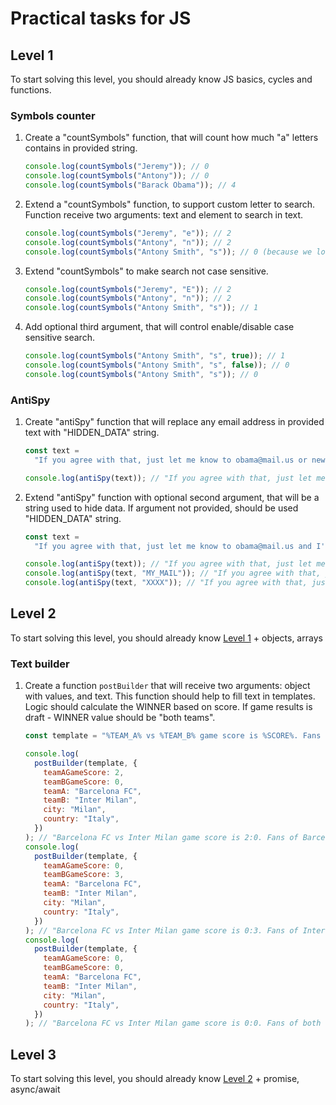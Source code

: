 # Practical tasks for JS

<!-- ## Mock data

<details>
  <summary>users</summary>

  ```
  const users = [
    {
      "_id": "1",
      "name": "Ryu",
      "health": 45,
      "attack": 4,
      "defense": 3,
      "source": "http://www.fightersgeneration.com/np5/char/ssf2hd/ryu-hdstance.gif"
    },
    {
      "_id": "2",
      "name": "Dhalsim",
      "health": 60,
      "attack": 3,
      "defense": 1,
      "source": "http://www.fightersgeneration.com/np5/char/ssf2hd/dhalsim-hdstance.gif"
    },
    {
      "_id": "3",
      "name": "Guile",
      "health": 45,
      "attack": 4,
      "defense": 3,
      "source": "http://www.fightersgeneration.com/np5/char/ssf2hd/guile-hdstance.gif"
    },
    {
      "_id": "4",
      "name": "Zangief",
      "health": 60,
      "attack": 4,
      "defense": 1,
      "source": "http://www.fightersgeneration.com/np5/char/ssf2hd/zangief-hdstance.gif"
    },
    {
      "_id": "5",
      "name": "Ken",
      "health": 45,
      "attack": 3,
      "defense": 4,
      "source": "http://www.fightersgeneration.com/np5/char/ssf2hd/ken-hdstance.gif"
    },
    {
      "_id": "6",
      "name": "Bison",
      "health": 45,
      "attack": 5,
      "defense": 4,
      "source": "http://www.fightersgeneration.com/np5/char/ssf2hd/bison-hdstance.gif"
    },
    {
      "_id": "7",
      "name": "Chun-Li",
      "health": 40,
      "attack": 3,
      "defense": 8,
      "source": "http://www.fightersgeneration.com/np5/char/ssf2hd/chunli-hdstance.gif"
    },
    {
      "_id": "8",
      "name": "Blanka",
      "health": 80,
      "attack": 8,
      "defense": 2,
      "source": "http://www.fightersgeneration.com/np5/char/ssf2hd/blanka-hdstance.gif"
    },
    {
      "_id": "9",
      "name": "E.Honda",
      "health": 50,
      "attack": 5,
      "defense": 5,
      "source": "http://www.fightersgeneration.com/np5/char/ssf2hd/ehonda-hdstance.gif"
    },
    {
      "_id": "10",
      "name": "Balrog",
      "health": 55,
      "attack": 4,
      "defense": 6,
      "source": "http://www.fightersgeneration.com/np5/char/ssf2hd/balrog-hdstance.gif"
    },
    {
      "_id": "11",
      "name": "Vega",
      "health": 50,
      "attack": 4,
      "defense": 7,
      "source": "http://www.fightersgeneration.com/np5/char/ssf2hd/vega-hdstance.gif"
    },
    {
      "_id": "12",
      "name": "Sagat",
      "health": 55,
      "attack": 4,
      "defense": 6,
      "source": "http://www.fightersgeneration.com/np5/char/ssf2hd/sagat-hdstance.gif"
    },
    {
      "_id": "13",
      "name": "Cammy",
      "health": 45,
      "attack": 4,
      "defense": 7,
      "source": "http://www.fightersgeneration.com/np5/char/ssf2hd/cammy-hdstance.gif"
    },
    {
      "_id": "14",
      "name": "Fei Long",
      "health": 80,
      "attack": 2,
      "defense": 3,
      "source": "http://www.fightersgeneration.com/np5/char/ssf2hd/feilong-hdstance.gif"
    },
    {
      "_id": "15",
      "name": "Dee Jay",
      "health": 50,
      "attack": 5,
      "defense": 5,
      "source": "http://www.fightersgeneration.com/np5/char/ssf2hd/deejay-hdstance.gif"
    },
    {
      "_id": "16",
      "name": "T.Hawk",
      "health": 60,
      "attack": 5,
      "defense": 3,
      "source": "http://www.fightersgeneration.com/np5/char/ssf2hd/thawk-hdstance.gif"
    },
    {
      "_id": "17",
      "name": "Akuma",
      "health": 70,
      "attack": 5,
      "defense": 5,
      "source": "http://www.fightersgeneration.com/np5/char/ssf2hd/akuma-hdstance.gif"
    }
  ]
  ```
</details> -->

## Level 1

To start solving this level, you should already know JS basics, cycles and functions.

### Symbols counter

1. Create a "countSymbols" function, that will count how much "a" letters contains in provided string.

   ```js
   console.log(countSymbols("Jeremy")); // 0
   console.log(countSymbols("Antony")); // 0
   console.log(countSymbols("Barack Obama")); // 4
   ```

2. Extend a "countSymbols" function, to support custom letter to search. Function receive two arguments: text and element to search in text.

   ```js
   console.log(countSymbols("Jeremy", "e")); // 2
   console.log(countSymbols("Antony", "n")); // 2
   console.log(countSymbols("Antony Smith", "s")); // 0 (because we looking for small "s", but in "Smith" we have big "S")
   ```

3. Extend "countSymbols" to make search not case sensitive.

   ```js
   console.log(countSymbols("Jeremy", "E")); // 2
   console.log(countSymbols("Antony", "n")); // 2
   console.log(countSymbols("Antony Smith", "s")); // 1
   ```

4. Add optional third argument, that will control enable/disable case sensitive search.

   ```js
   console.log(countSymbols("Antony Smith", "s", true)); // 1
   console.log(countSymbols("Antony Smith", "s", false)); // 0
   console.log(countSymbols("Antony Smith", "s")); // 0
   ```

### AntiSpy

1. Create "antiSpy" function that will replace any email address in provided text with "HIDDEN_DATA" string.

   ```js
   const text =
     "If you agree with that, just let me know to obama@mail.us or newpower@gmail.com and I'll reach out as soon as possible.";
   ```

   ```js
   console.log(antiSpy(text)); // "If you agree with that, just let me know to HIDDEN_DATA or HIDDEN_DATA and I'll reach out as soon as possible."
   ```

2. Extend "antiSpy" function with optional second argument, that will be a string used to hide data. If argument not provided, should be used "HIDDEN_DATA" string.

   ```js
   const text =
     "If you agree with that, just let me know to obama@mail.us and I'll reach out as soon as possible.";
   ```

   ```js
   console.log(antiSpy(text)); // "If you agree with that, just let me know to HIDDEN_DATA or HIDDEN_DATA and I'll reach out as soon as possible."
   console.log(antiSpy(text, "MY_MAIL")); // "If you agree with that, just let me know to MY_MAIL or MY_MAIL and I'll reach out as soon as possible."
   console.log(antiSpy(text, "XXXX")); // "If you agree with that, just let me know to XXXX or XXXX and I'll reach out as soon as possible."
   ```

## Level 2

To start solving this level, you should already know [Level 1](#level-1) + objects, arrays

### Text builder

1. Create a function `postBuilder` that will receive two arguments: object with values, and text. This function should help to fill text in templates. Logic should calculate the WINNER based on score. If game results is draft - WINNER value should be "both teams".

   ```js
   const template = "%TEAM_A% vs %TEAM_B% game score is %SCORE%. Fans of %WINNER% already started celebrating on the streets of the %GAME_CITY%, %GAME_COUNTRY%".
   ```

   ```js
   console.log(
     postBuilder(template, {
       teamAGameScore: 2,
       teamBGameScore: 0,
       teamA: "Barcelona FC",
       teamB: "Inter Milan",
       city: "Milan",
       country: "Italy",
     })
   ); // "Barcelona FC vs Inter Milan game score is 2:0. Fans of Barcelona FC are already started celebrating on the streets of the Milan, Italy."
   console.log(
     postBuilder(template, {
       teamAGameScore: 0,
       teamBGameScore: 3,
       teamA: "Barcelona FC",
       teamB: "Inter Milan",
       city: "Milan",
       country: "Italy",
     })
   ); // "Barcelona FC vs Inter Milan game score is 0:3. Fans of Inter Milan are already started celebrating on the streets of the Milan, Italy."
   console.log(
     postBuilder(template, {
       teamAGameScore: 0,
       teamBGameScore: 0,
       teamA: "Barcelona FC",
       teamB: "Inter Milan",
       city: "Milan",
       country: "Italy",
     })
   ); // "Barcelona FC vs Inter Milan game score is 0:0. Fans of both teams are already started celebrating on the streets of the Milan, Italy."
   ```

## Level 3

To start solving this level, you should already know [Level 2](#level-2) + promise, async/await
